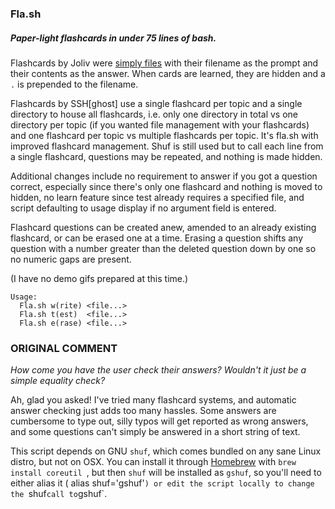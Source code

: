 ### Fla.sh

##### Paper-light flashcards in under 75 lines of bash.

Flashcards by Joliv were [simply files](http://en.wikipedia.org/wiki/Everything_is_a_file)
with their filename as the prompt and their contents as the answer. When cards are learned, they are hidden and a `.` is prepended to the filename.

Flashcards by SSH[ghost] use a single flashcard per topic and a single directory to house
all flashcards, i.e. only one directory in total vs one directory per topic (if you
wanted file management with your flashcards) and one flashcard per topic vs multiple
flashcards per topic. It's fla.sh with improved flashcard management. Shuf is still used
but to call each line from a single flashcard, questions may be repeated, and nothing is
made hidden.

Additional changes include no requirement to answer if you got a question correct,
especially since there's only one flashcard and nothing is moved to hidden, no learn
feature since test already requires a specified file, and script defaulting to usage
display if no argument field is entered.

Flashcard questions can be created anew, amended to an already existing flashcard, or can
be erased one at a time. Erasing a question shifts any question with a number greater than
the deleted question down by one so no numeric gaps are present.

(I have no demo gifs prepared at this time.)

```
Usage:
  Fla.sh w(rite) <file...>
  Fla.sh t(est)  <file...>
  Fla.sh e(rase) <file...>
```

### ORIGINAL COMMENT
*How come you have the user check their answers? Wouldn't it just be a simple equality
check?*

Ah, glad you asked! I've tried many flashcard systems, and automatic answer checking just
adds too many hassles. Some answers are cumbersome to type out, silly typos will get
reported as wrong answers, and some questions can't simply be answered in a short string
of text.

This script depends on GNU `shuf`, which comes bundled on any sane Linux distro, but not
on OSX. You can install it through [Homebrew](http://brew.sh) with `brew install coreutil
`, but then `shuf` will be installed as `gshuf`, so you'll need to either alias it (
alias shuf='gshuf'`) or edit the script locally to change the `shuf` call to `gshuf`.
